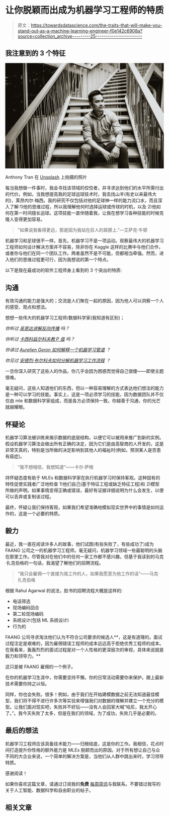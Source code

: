 # 让你脱颖而出成为机器学习工程师的特质

> 原文：<https://towardsdatascience.com/the-traits-that-will-make-you-stand-out-as-a-machine-learning-engineer-f0e142c6908a?source=collection_archive---------25----------------------->

## 我注意到的 3 个特征

![](img/01ae86dd7f271ffd6c3216eae6c5033d.png)

Anthony Tran 在 [Unsplash](https://unsplash.com?utm_source=medium&utm_medium=referral) 上拍摄的照片

每当我想做一件事时，我会寻找该领域的佼佼者，并寻求达到他们的水平所需付出的代价。例如，当我想提高我的足球运球技术时，我去找山羊(有史以来最伟大的)，莱昂内尔·梅西。我的研究不仅包括对他的足球神一样的能力流口水，而且深入了解:1)他的思维过程，所以我理解他何时选择运球或传球的时机，以及 2)他如何在第一时间擅长运球。这项技能一直伴随着我，让我在想学习各种技能的时候克隆人变得更加容易。

> "如果说我看得更远，那是因为我站在巨人的肩膀上."—艾萨克·牛顿

机器学习和足球很不一样。首先，机器学习不是一项运动。观察最伟大的机器学习工程师如何设计解决方案并不容易，除非你在 Kaggle 这样的比赛中与他们合作，或者你与他们在同一个团队工作。两者虽然不是不可能，但都相当牵强。然而，进入他们的思维过程更可行，因为我想说的第一个特点。

以下是我在最成功的软件工程师身上看到的 3 个突出的特质:

## 沟通

有效沟通的能力是强大的；交流是人们聚在一起的原因，因为他人可以洞察一个人的感受、观点和想法。

想想一些伟大的机器学习工程师/数据科学家(我知道有区别)；

*你听过* [*吴恩达讲解反向传播*](https://www.youtube.com/watch?v=x_Eamf8MHwU) *吗？*

*你听过* [*卡西科兹尔科夫教 P 值*](https://www.youtube.com/watch?v=9jW9G8MO4PQ) *吗？*

*你读过* [*Aurelien Geron 如何解释一个机器学习管道*](https://www.oreilly.com/library/view/hands-on-machine-learning/9781492032632/) *？*

*你见过* [*安德烈·布尔科夫如何分解机器学习工作流程*](http://mlebook.com/) *？*

一旦你深入研究了这些人的作品，你几乎会因为困惑而觉得自己很傻——即使主题很难。

毫无疑问，这些人知道他们的东西，但以一种容易理解的方式表达他们想法的能力是一种可以学习的技能。事实上，这是一项必须学习的技能，因为数据团队并不仅仅由 mle 和数据科学家组成，而是各方必须保持一致。你越善于沟通，你的光芒就越耀眼。

## 怀疑论

机器学习算法被训练来揭示数据的底层结构，以便它可以被用来推广到新的实例。假设机器学习算法会做出所有正确的决定，因为它们是由高智商的人开发的，这是非常天真的，特别是当所做的决定影响到其他人的福祉时(例如，预测某人是否患有癌症)。

> “我不想相信，我想知道”——卡尔·萨根

持怀疑态度有助于 MLEs 和数据科学家在执行机器学习时保持客观。这种固有的特性促使实践者广泛地检查 1)他们自己(基于特征工程或缺乏特征工程)和 2)模型所做的声明。如果事情变得正确或错误，最好有证据详细说明为什么会发生，以便可以丢弃或复制该过程。

最终，怀疑让我们保持客观，如果我们希望准确地模拟现实世界中的事情是如何运作的，这是一个必要的特质。

## 毅力

最近，我一直在阅读许多人的故事，他们试图(有些失败了，有些成功了)成为 FAANG 公司之一的机器学习工程师。毫无疑问，机器学习领域一些最聪明的头脑在那里工作。尽管我对在他们中的任何一家工作都不感兴趣，但基于我读到的马克·扎克伯格的一句话，我渴望了解他们的招聘流程。

> “我只会雇佣一个直接为我工作的人，如果我愿意为他工作的话”——马克·扎克伯格

根据 Rahul Agarwal 的说法，脸书的招聘流程大概是这样的:

*   电话筛选
*   现场编码回合
*   第二轮现场编码
*   系统设计(包括 ML 系统设计)
*   行为的

FAANG 公司寻求淘汰他们认为不符合公司要求的候选人**，这是有道理的。面试过程注定是艰难的，因为雇佣错误工程师的成本远远高于拒绝优秀工程师的成本。在我看来，轰轰烈烈的面试过程是对一个人性格的更深层次的审视，具体来说就是毅力和领导力。**

这只是被 FAANG 雇佣的一个例子。

在你的机器学习生涯中，你需要坚持不懈。你的日常活动需要你来保护。跟上最新技术需要你持之以恒。

同样，你也会失败。很多！例如，由于我们在开始建模数据之前无法知道最佳模型，我们将不得不进行许多次等实验来增强我们对数据的理解并建立一个充分的模型。让我们面对现实吧，失败并不好玩——没有人会回家大喊“哈尼，我太开心了。”。我今天失败了太多，但是在我们的领域，为了成功，失败几乎是必要的。

## 最后的想法

机器学习工程师应该具备技术能力——归根结底，这是你的工作。我相信，花点时间打造提升你性格的额外能力是 MLEs 脱颖而出的原因。对于所有想让自己与众不同的大企业来说，一个简单的解决方案是，当他们从人群中跳出来时，学习领导特质。

感谢阅读！

如果你喜欢这篇文章，请通过订阅我的**免费** [每周简讯](https://mailchi.mp/ef1f7700a873/sign-up)与我联系。不要错过我写的关于人工智能、数据科学和自由职业的帖子。

## 相关文章

</the-day-to-day-of-a-machine-learning-engineer-378b80bf1f6f>  </the-difference-between-data-scientists-and-ml-engineers-f6e797948003>  </how-to-become-a-machine-learning-engineer-e420e134c0a3> 